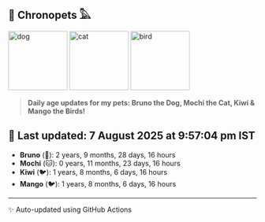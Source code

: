 ## 🐾 Chronopets 𓅓

<img src="https://media.giphy.com/media/3oriO0OEd9QIDdllqo/giphy.gif" width="120" height="120" alt="dog"> <img src="https://media.giphy.com/media/OmK8lulOMQ9XO/giphy.gif" width="120" height="120" alt="cat"> <img src="https://media.giphy.com/media/1dMNq7sH2v5i/giphy.gif" width="120" height="120" alt="bird"> 

> **Daily age updates for my pets: Bruno the Dog, Mochi the Cat, Kiwi & Mango the Birds!**

## 📅 Last updated: 7 August 2025 at 9:57:04 pm IST

- **Bruno** (🐶): 2 years, 9 months, 28 days, 16 hours
- **Mochi** (🐱): 0 years, 11 months, 23 days, 16 hours
- **Kiwi** (🐦): 1 years, 8 months, 6 days, 16 hours
- **Mango** (🐦): 1 years, 8 months, 6 days, 16 hours

---
✨ Auto-updated using GitHub Actions
